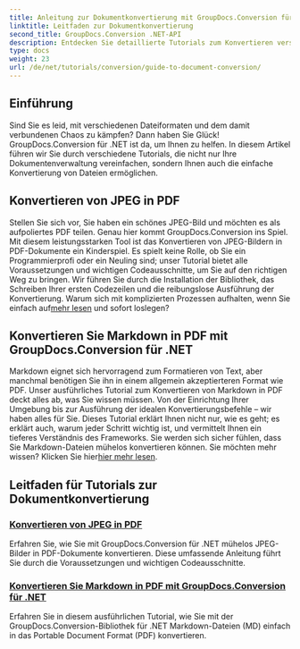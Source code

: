```yaml
---
title: Anleitung zur Dokumentkonvertierung mit GroupDocs.Conversion für .NET
linktitle: Leitfaden zur Dokumentkonvertierung
second_title: GroupDocs.Conversion .NET-API
description: Entdecken Sie detaillierte Tutorials zum Konvertieren verschiedener Dokumentformate mit GroupDocs.Conversion für .NET und optimieren Sie Ihren Dateiverwaltungsprozess.
type: docs
weight: 23
url: /de/net/tutorials/conversion/guide-to-document-conversion/
---
```

## Einführung

Sind Sie es leid, mit verschiedenen Dateiformaten und dem damit verbundenen Chaos zu kämpfen? Dann haben Sie Glück! GroupDocs.Conversion für .NET ist da, um Ihnen zu helfen. In diesem Artikel führen wir Sie durch verschiedene Tutorials, die nicht nur Ihre Dokumentenverwaltung vereinfachen, sondern Ihnen auch die einfache Konvertierung von Dateien ermöglichen.

## Konvertieren von JPEG in PDF

 Stellen Sie sich vor, Sie haben ein schönes JPEG-Bild und möchten es als aufpoliertes PDF teilen. Genau hier kommt GroupDocs.Conversion ins Spiel. Mit diesem leistungsstarken Tool ist das Konvertieren von JPEG-Bildern in PDF-Dokumente ein Kinderspiel. Es spielt keine Rolle, ob Sie ein Programmierprofi oder ein Neuling sind; unser Tutorial bietet alle Voraussetzungen und wichtigen Codeausschnitte, um Sie auf den richtigen Weg zu bringen. Wir führen Sie durch die Installation der Bibliothek, das Schreiben Ihrer ersten Codezeilen und die reibungslose Ausführung der Konvertierung. Warum sich mit komplizierten Prozessen aufhalten, wenn Sie einfach auf[mehr lesen](./converting-jpeg-to-pdf/) und sofort loslegen?

## Konvertieren Sie Markdown in PDF mit GroupDocs.Conversion für .NET

Markdown eignet sich hervorragend zum Formatieren von Text, aber manchmal benötigen Sie ihn in einem allgemein akzeptierteren Format wie PDF. Unser ausführliches Tutorial zum Konvertieren von Markdown in PDF deckt alles ab, was Sie wissen müssen. Von der Einrichtung Ihrer Umgebung bis zur Ausführung der idealen Konvertierungsbefehle – wir haben alles für Sie. Dieses Tutorial erklärt Ihnen nicht nur, wie es geht; es erklärt auch, warum jeder Schritt wichtig ist, und vermittelt Ihnen ein tieferes Verständnis des Frameworks. Sie werden sich sicher fühlen, dass Sie Markdown-Dateien mühelos konvertieren können. Sie möchten mehr wissen? Klicken Sie hier[hier mehr lesen](./convert-markdown-to-pdf/).

## Leitfaden für Tutorials zur Dokumentkonvertierung
### [Konvertieren von JPEG in PDF](./converting-jpeg-to-pdf/)
Erfahren Sie, wie Sie mit GroupDocs.Conversion für .NET mühelos JPEG-Bilder in PDF-Dokumente konvertieren. Diese umfassende Anleitung führt Sie durch die Voraussetzungen und wichtigen Codeausschnitte.
### [Konvertieren Sie Markdown in PDF mit GroupDocs.Conversion für .NET](./convert-markdown-to-pdf/)
Erfahren Sie in diesem ausführlichen Tutorial, wie Sie mit der GroupDocs.Conversion-Bibliothek für .NET Markdown-Dateien (MD) einfach in das Portable Document Format (PDF) konvertieren.